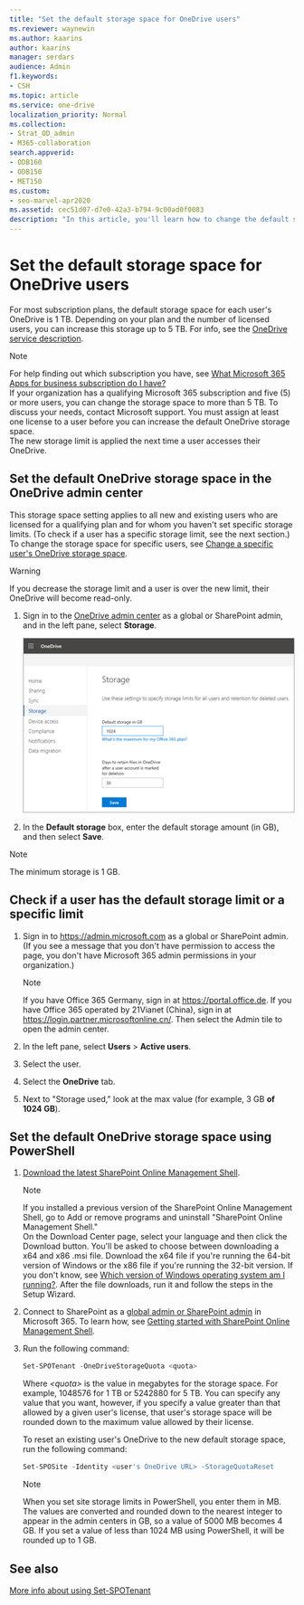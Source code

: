 ```yaml
---
title: "Set the default storage space for OneDrive users"
ms.reviewer: waynewin
ms.author: kaarins
author: kaarins
manager: serdars
audience: Admin
f1.keywords:
- CSH
ms.topic: article
ms.service: one-drive
localization_priority: Normal
ms.collection: 
- Strat_OD_admin
- M365-collaboration
search.appverid:
- ODB160
- ODB150
- MET150
ms.custom:
- seo-marvel-apr2020
ms.assetid: cec51d07-d7e0-42a3-b794-9c00ad0f0083
description: "In this article, you'll learn how to change the default storage space for OneDrive users in the OneDrive admin center."
---
```


# Set the default storage space for OneDrive users

For most subscription plans, the default storage space for each user's OneDrive is 1 TB. Depending on your plan and the number of licensed users, you can increase this storage up to 5 TB. For info, see the [OneDrive service description](/office365/servicedescriptions/onedrive-for-business-service-description).
  
> [!NOTE]
> For help finding out which subscription you have, see [What Microsoft 365 Apps for business subscription do I have?](/office365/admin/admin-overview/what-subscription-do-i-have)<br> If your organization has a qualifying Microsoft 365 subscription and five (5) or more users, you can change the storage space to more than 5 TB. To discuss your needs, contact Microsoft support. You must assign at least one license to a user before you can increase the default OneDrive storage space. <br>The new storage limit is applied the next time a user accesses their OneDrive.
  
## Set the default OneDrive storage space in the OneDrive admin center
This storage space setting applies to all new and existing users who are licensed for a qualifying plan and for whom you haven't set specific storage limits. (To check if a user has a specific storage limit, see the next section.) To change the storage space for specific users, see [Change a specific user's OneDrive storage space](change-user-storage.md).

> [!WARNING]
> If you decrease the storage limit and a user is over the new limit, their OneDrive will become read-only.

1. Sign in to the [OneDrive admin center](https://admin.onedrive.com) as a global or SharePoint admin, and in the left pane, select **Storage**.
    
    ![The Storage page of the OneDrive admin center](media/15942b88-2f71-4c85-87ec-eb14b88f8f93.png)
  
2. In the **Default storage** box, enter the default storage amount (in GB), and then select **Save**.

> [!NOTE]
> The minimum storage is 1 GB.
    

  
## Check if a user has the default storage limit or a specific limit

1. Sign in to https://admin.microsoft.com as a global or SharePoint admin. (If you see a message that you don't have permission to access the page, you don't have Microsoft 365 admin permissions in your organization.)
    
    > [!NOTE]
    > If you have Office 365 Germany, sign in at https://portal.office.de. If you have Office 365 operated by 21Vianet (China), sign in at https://login.partner.microsoftonline.cn/. Then select the Admin tile to open the admin center.
    
2. In the left pane, select **Users** \> **Active users**.

3. Select the user.

4. Select the **OneDrive** tab.

5. Next to "Storage used," look at the max value (for example, 3 GB **of 1024 GB**).
    
    
## Set the default OneDrive storage space using PowerShell

1. [Download the latest SharePoint Online Management Shell](https://go.microsoft.com/fwlink/p/?LinkId=255251).

    > [!NOTE]
    > If you installed a previous version of the SharePoint Online Management Shell, go to Add or remove programs and uninstall "SharePoint Online Management Shell." <br>On the Download Center page, select your language and then click the Download button. You'll be asked to choose between downloading a x64 and x86 .msi file. Download the x64 file if you're running the 64-bit version of Windows or the x86 file if you're running the 32-bit version. If you don't know, see [Which version of Windows operating system am I running?](https://support.microsoft.com/help/13443/windows-which-operating-system). After the file downloads, run it and follow the steps in the Setup Wizard.

2. Connect to SharePoint as a [global admin or SharePoint admin](/sharepoint/sharepoint-admin-role) in Microsoft 365. To learn how, see [Getting started with SharePoint Online Management Shell](/powershell/sharepoint/sharepoint-online/connect-sharepoint-online).
    
3. Run the following command:
    
      ```PowerShell
      Set-SPOTenant -OneDriveStorageQuota <quota>
      ```

     Where  _\<quota\>_ is the value in megabytes for the storage space. For example, 1048576 for 1 TB or 5242880 for 5 TB. You can specify any value that you want, however, if you specify a value greater than that allowed by a given user's license, that user's storage space will be rounded down to the maximum value allowed by their license. 
    
    To reset an existing user's OneDrive to the new default storage space, run the following command:
    
      ```PowerShell
      Set-SPOSite -Identity <user's OneDrive URL> -StorageQuotaReset
      ```
   
    > [!NOTE]
    > When you set site storage limits in PowerShell, you enter them in MB. The values are converted and rounded down to the nearest integer to appear in the admin centers in GB, so a value of 5000 MB becomes 4 GB. If you set a value of less than 1024 MB using PowerShell, it will be rounded up to 1 GB.

## See also

[More info about using Set-SPOTenant](/powershell/module/sharepoint-online/set-spotenant)
